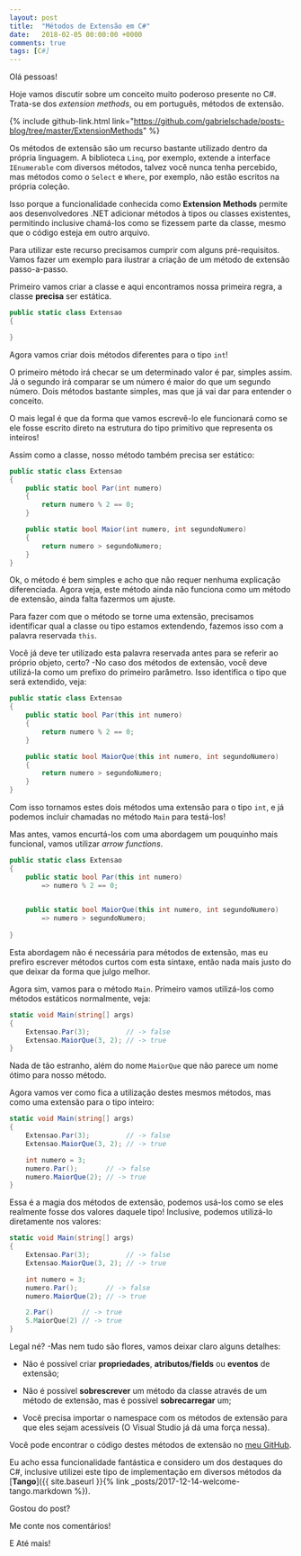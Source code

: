 ```yaml
---
layout: post
title:  "Métodos de Extensão em C#"
date:   2018-02-05 00:00:00 +0000
comments: true
tags: [C#]
---
```


Olá pessoas!

Hoje vamos discutir sobre um conceito muito poderoso presente no C#. Trata-se dos *extension methods*, ou em português, métodos de extensão.
<!--more-->

{% include github-link.html link="https://github.com/gabrielschade/posts-blog/tree/master/ExtensionMethods" %} 

Os métodos de extensão são um recurso bastante utilizado dentro da própria linguagem. A biblioteca `Linq`, por exemplo, extende a interface `IEnumerable` com diversos métodos, talvez você nunca tenha percebido, mas métodos como o `Select` e `Where`, por exemplo, não estão escritos na própria coleção. 

Isso porque a funcionalidade conhecida como **Extension Methods** permite aos desenvolvedores .NET adicionar métodos à tipos ou classes existentes, permitindo inclusive chamá-los como se fizessem parte da classe, mesmo que o código esteja em outro arquivo.

Para utilizar este recurso precisamos cumprir com alguns pré-requisitos. Vamos fazer um exemplo para ilustrar a criação de um método de extensão passo-a-passo.

Primeiro vamos criar a classe e aqui encontramos nossa primeira regra, a classe **precisa** ser estática.

```csharp
public static class Extensao
{

}
```

Agora vamos criar dois métodos diferentes para o tipo `int`! 

O primeiro método irá checar se um determinado valor é par, simples assim. Já o segundo irá comparar se um número é maior do que um segundo número. Dois métodos bastante simples, mas que já vai dar para entender o conceito.

O mais legal é que da forma que vamos escrevê-lo ele funcionará como se ele fosse escrito direto na estrutura do tipo primitivo que representa os inteiros!

Assim como a classe, nosso método também precisa ser estático:

```csharp
public static class Extensao
{
    public static bool Par(int numero)
    {
        return numero % 2 == 0;
    }

    public static bool Maior(int numero, int segundoNumero)
    {
        return numero > segundoNumero;
    }
}
```
Ok, o método é bem simples e acho que não requer nenhuma explicação diferenciada. Agora veja, este método ainda não funciona como um método de extensão, ainda falta fazermos um ajuste.

Para fazer com que o método se torne uma extensão, precisamos identificar qual a classe ou tipo estamos extendendo, fazemos isso com a palavra reservada `this`.

Você já deve ter utilizado esta palavra reservada antes para se referir ao próprio objeto, certo? -No caso dos métodos de extensão, você deve utilizá-la como um prefixo do primeiro parâmetro. Isso identifica o tipo que será extendido, veja:

```csharp
public static class Extensao
{
    public static bool Par(this int numero)
    {
        return numero % 2 == 0;
    }

    public static bool MaiorQue(this int numero, int segundoNumero)
    {
        return numero > segundoNumero;
    }
}
```
Com isso tornamos estes dois métodos uma extensão para o tipo `int`, e já podemos incluir chamadas no método `Main` para testá-los!

Mas antes, vamos encurtá-los com uma abordagem um pouquinho mais funcional, vamos utilizar *arrow functions*.

```csharp
public static class Extensao
{
    public static bool Par(this int numero)
        => numero % 2 == 0;
    

    public static bool MaiorQue(this int numero, int segundoNumero)
        => numero > segundoNumero;
    
}
```
Esta abordagem não é necessária para métodos de extensão, mas eu prefiro escrever métodos curtos com esta sintaxe, então nada mais justo do que deixar da forma que julgo melhor.

Agora sim, vamos para o método `Main`. Primeiro vamos utilizá-los como métodos estáticos normalmente, veja:

```csharp
static void Main(string[] args)
{
    Extensao.Par(3);         // -> false
    Extensao.MaiorQue(3, 2); // -> true
}
```

Nada de tão estranho, além do nome `MaiorQue` que não parece um nome ótimo para nosso método.

Agora vamos ver como fica a utilização destes mesmos métodos, mas como uma extensão para o tipo inteiro:

```csharp
static void Main(string[] args)
{
    Extensao.Par(3);         // -> false
    Extensao.MaiorQue(3, 2); // -> true

    int numero = 3;
    numero.Par();       // -> false
    numero.MaiorQue(2); // -> true
}
```
Essa é a magia dos métodos de extensão, podemos usá-los como se eles realmente fosse dos valores daquele tipo! Inclusive, podemos utilizá-lo diretamente nos valores:

```csharp
static void Main(string[] args)
{
    Extensao.Par(3);         // -> false
    Extensao.MaiorQue(3, 2); // -> true

    int numero = 3;
    numero.Par();       // -> false
    numero.MaiorQue(2); // -> true

    2.Par()       // -> true
    5.MaiorQue(2) // -> true
}
```

Legal né? -Mas nem tudo são flores, vamos deixar claro alguns detalhes:

* Não é possível criar **propriedades**, **atributos/fields** ou **eventos** de extensão;

* Não é possível **sobrescrever** um método da classe através de um método de extensão, mas é possível **sobrecarregar** um;

* Você precisa importar o namespace com os métodos de extensão para que eles sejam acessíveis (O Visual Studio já dá uma força nessa).

Você pode encontrar o código destes métodos de extensão no [meu GitHub](https://github.com/gabrielschade/posts-blog/tree/master/ExtensionMethods).

Eu acho essa funcionalidade fantástica e considero um dos destaques do C#, inclusive utilizei este tipo de implementação em diversos métodos da [**Tango**]({{ site.baseurl }}{% link _posts/2017-12-14-welcome-tango.markdown %}).

Gostou do post? 

Me conte nos comentários!

E Até mais!